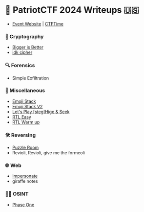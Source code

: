 # :eagle: PatriotCTF 2024 Writeups :us:

- [Event Website](https://pctf.competitivecyber.club) | [CTFTime](https://ctftime.org/event/2426)

### :closed_lock_with_key: Cryptography

- [Bigger is Better](crypto-bigger-is-better/README.md)
- [idk cipher](crypto-idk-cipher/README.md)

### :mag: Forensics

- Simple Exfiltration

### :game_die: Miscellaneous

- [Emoji Stack](misc-emoji-stack/README.md)
- [Emoji Stack V2](misc-emoji-stack-v2/README.md)
- [Let's Play \[steg\]Hige & Seek](misc-lets-play-steghide-and-seek/README.md)
- [RTL Easy](misc-rtl-easy/README.md)
- [RTL Warm up](misc-rtl-warm-up/README.md)

### :hammer_and_wrench: Reversing

- [Puzzle Room](rev-puzzle-room/README.md)
- Revioli, Revioli, give me the formeoli

### :globe_with_meridians: Web

- [Impersonate](web-impersonate/README.md)
- giraffe notes

### :male_detective: OSINT

- [Phase One](osint-phase-one/README.md)
